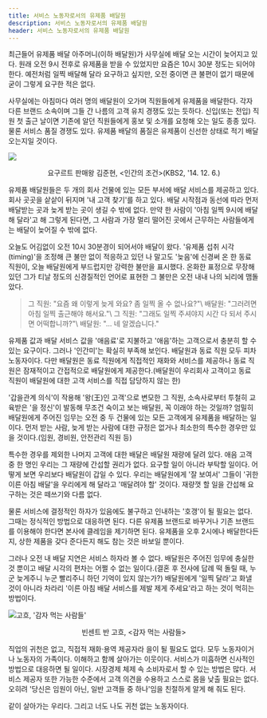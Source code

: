```yaml
---
title: 서비스 노동자로서의 유제품 배달원
description: 서비스 노동자로서의 유제품 배달원
header: 서비스 노동자로서의 유제품 배달원
---
```

최근들어 유제품 배달 아주머니(이하 배달원)가 사무실에 배달 오는 시간이 늦어지고 있다. 원래 오전 9시 전후로 유제품을 받을 수 있었지만 요즘은 10시 30분 정도는 되어야 한다. 예전처럼 일찍 배달해 달라 요구하고 싶지만, 오전 중이면 큰 불편이 없기 때문에 굳이 그렇게 요구한 적은 없다.

사무실에는 아침마다 여러 명의 배달원이 오가며 직원들에게 유제품을 배달한다. 각자 다른 브랜드 소속이며 그들 간 나름의 고객 유치 경쟁도 있는 듯하다. 신입(또는 전입) 직원 첫 출근 날이면 기존에 알던 직원들에게 홍보 및 소개를 요청해 오는 일도 종종 있다. 물론 서비스 품질 경쟁도 있다. 유제품 배달의 품질은 유제품이 신선한 상태로 적기 배달 오는지일 것이다.

![](http://cfile7.uf.tistory.com/image/242E134A5486B23E028DB7)<center>요구르트 판매왕 김준현, &lt;인간의 조건&gt;(KBS2, '14. 12. 6.)</center>

유제품 배달원들은 두 개의 회사 건물에 있는 모든 부서에 배달 서비스를 제공하고 있다. 회사 곳곳을 샅샅이 뒤지며 '내 고객 찾기'를 하고 있다. 배달 시작점과 동선에 따라 먼저 배달받는 곳과 늦게 받는 곳이 생길 수 밖에 없다. 만약 한 사람이 '아침 일찍 9시에 배달해 달라'고 해 그렇게 된다면, 그 사람과 가장 멀리 떨어진 곳에서 근무하는 사람들에게는 배달이 늦어질 수 밖에 없다.

오늘도 어김없이 오전 10시 30분경이 되어서야 배달이 왔다. '유제품 섭취 시각(timing)'을 조정해 큰 불만 없이 적응하고 있던 나 말고도 '늦음'에 신경써 온 한 동료 직원이, 오늘 배달원에게 부드럽지만 강력한 불만을 표시했다. 온화한 표정으로 무장해 있던 그가 티날 정도의 신경질적인 언어로 표현한 그 불만은 오전 내내 나의 뇌리에 맴돌았다.

>그 직원: "요즘 왜 이렇게 늦게 와요? 좀 일찍 올 수 없나요?"\\
>배달원: "그러려면 아침 일찍 출근해야 해서요."\\
>그 직원: "그래도 일찍 주셔야지 시간 다 되서 주시면 어떡합니까?"\\
>배달원: "... 네 알겠습니다."

유제품 값과 배달 서비스 값을 '애음료'로 지불하고 '애음'하는 고객으로서 충분히 할 수 있는 요구이다. 그러나 '인간미'는 확실히 부족해 보인다. 배달원과 동료 직원 모두 피차 노동자이다. 다만 배달원은 동료 직원에게 직접적인 재화와 서비스를 제공하나 동료 직원은 잠재적이고 간접적으로 배달원에게 제공한다.(배달원이 우리회사 고객이고 동료 직원이 배달원에 대한 고객 서비스를 직접 담당하지 않는 한)

'갑을관계 의식'이 작용해 '왕(王)인 고객'으로 변모한 그 직원, 소속사로부터 투철히 교육받은 '을 정신'이 발동해 무조건 숙이고 보는 배달원, 꼭 이래야 하는 것일까? 엄밀히 배달원에게 주어진 임무는 오전 중 두 건물에 있는 모든 고객에게 유제품을 배달하는 일이다. 먼저 받는 사람, 늦게 받는 사람에 대한 규정은 없거나 최소한의 특수한 경우만 있을 것이다.(임원, 경비원, 안전관리 직원 등)

특수한 경우를 제외한 나머지 고객에 대한 배달은 배달원 재량에 달려 있다. 애음 고객 중 한 명인 우리는 그 재량에 간섭할 권리가 없다. 요구할 일이 아니라 부탁할 일이다. 어떻게 보면 우리보다 배달원이 갑일 수 있다. 우리는 배달원에게 '잘 보여서' 그들이 '귀한 이른 아침 배달'을 우리에게 해 달라고 '매달려야 할' 것이다. 재량껏 할 일을 간섭해 요구하는 것은 떼쓰기와 다름 없다.

물론 서비스에 결정적인 하자가 있음에도 불구하고 인내하는 '호갱'이 될 필요는 없다. 그때는 정식적인 방법으로 대응하면 된다. 다른 유제품 브랜드로 바꾸거나 기존 브랜드를 이용해야 한다면 본사에 클레임을 제기하면 된다. 유제품을 오후 2시에나 배달한다든지, 상한 제품을 갖다 준다든지 해도 참는 것은 바보일 뿐이다.

그러나 오전 내 배달 지연은 서비스 하자라 볼 수 없다. 배달원은 주어진 임무에 충실한 것 뿐이고 배달 시각의 편차는 어쩔 수 없는 일이다.(결혼 후 전사에 답례 떡 돌릴 때, 누군 늦게주니 누군 빨리주니 하던 기억이 있지 않는가?) 배달원에게 '일찍 달라'고 화낼 것이 아니라 차라리 '이른 아침 배달 서비스를 제발 제게 주세요'라고 하는 것이 먹히는 방법이다.

![고흐, '감자 먹는 사람들'](http://www.yeongnam.com/Photo/2008/04/07/M20080407.010330803160001i1.jpg)<center>빈센트 반 고흐, &lt;감자 먹는 사람들&gt;</center>

직업의 귀천은 없고, 직접적 재화·용역 제공자라 을이 될 필요도 없다. 모두 노동자이거나 노동자의 가족이다. 이해하고 함께 살아가는 이웃이다. 서비스가 미흡하면 신사적인 방법으로 대응하면 될 일이다. 시장경제 체제 속 소비자로서 할 수 있는 방법은 많다. 서비스 제공자 또한 가능한 수준에서 고객 의견을 수용하고 스스로 몸을 낮출 필요는 없다. 오히려 '당신은 임원이 아닌, 일반 고객들 중 하나'임을 친절하게 알게 해 줘도 된다.

같이 살아가는 우리다. 그리고 너도 나도 귀천 없는 노동자이다.